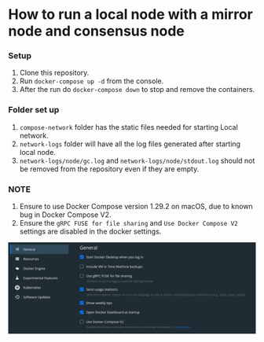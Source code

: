 # How to run a local node with a mirror node and consensus node

### Setup

1. Clone this repository.
2. Run `docker-compose up -d` from the console.
3. After the run do `docker-compose down` to stop and remove the containers.

### Folder set up
1. `compose-network` folder has the static files needed for starting Local network.
2. `network-logs` folder will have all the log files generated after starting local node.
3. `network-logs/node/gc.log` and `network-logs/node/stdout.log` should not be removed from the repository even if they are empty.

### NOTE
1. Ensure to use Docker Compose version 1.29.2 on macOS, due to known bug in Docker Compose V2. 
2. Ensure the `gRPC FUSE for file sharing` and `Use Docker Compose V2` settings are disabled in the docker settings.

![docker-compose-settings.png](docker-compose-settings.png)